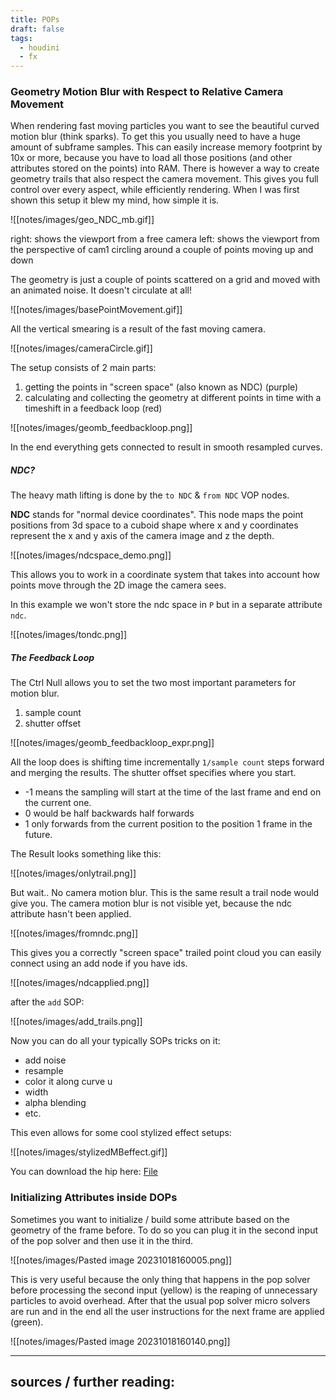 ```yaml
---
title: POPs
draft: false
tags:
  - houdini
  - fx
---
```

### Geometry Motion Blur with Respect to Relative Camera Movement

When rendering fast moving particles you want to see the beautiful curved motion blur (think sparks). To get this you usually need to have a huge amount of subframe samples. This can easily increase memory footprint by 10x or more, because you have to load all those positions (and other attributes stored on the points) into RAM. There is however a way to create geometry trails that also respect the camera movement. This gives you full control over every aspect, while efficiently rendering.
When I was first shown this setup it blew my mind, how simple it is.

![[notes/images/geo_NDC_mb.gif]]

right: shows the viewport from a free camera
left: shows the viewport from the perspective of cam1 circling around a couple of points moving up and down

The geometry is just a couple of points scattered on a grid and moved with an animated noise. It doesn't circulate at all!

![[notes/images/basePointMovement.gif]]

All the vertical smearing is a result of the fast moving camera.

![[notes/images/cameraCircle.gif]]

The setup consists of 2 main parts:

1. getting the points in "screen space" (also known as NDC) (purple)
2. calculating and collecting the geometry at different points in time with a timeshift in a feedback loop (red)

![[notes/images/geomb_feedbackloop.png]]

In the end everything gets connected to result in smooth resampled curves.

##### NDC?

The heavy math lifting is done by the `to NDC` & `from NDC` VOP nodes.

**NDC** stands for "normal device coordinates". This node maps the point positions from 3d space to a cuboid shape where x and y coordinates represent the x and y axis of the camera image and z the depth.

![[notes/images/ndcspace_demo.png]]

This allows you to work in a coordinate system that takes into account how points move through the 2D image the camera sees.

In this example we won't store the ndc space in `P` but in a separate attribute `ndc`.

![[notes/images/tondc.png]]

##### The Feedback Loop

The Ctrl Null allows you to set the two most important parameters for motion blur. 
1. sample count
2. shutter offset

![[notes/images/geomb_feedbackloop_expr.png]]

All the loop does is shifting time incrementally `1/sample count` steps forward and merging the results. The shutter offset specifies where you start. 
- -1 means the sampling will start at the time of the last frame and end on the current one. 
- 0 would be half backwards half forwards 
- 1 only forwards from the current position to the position 1 frame in the future.

The Result looks something like this:

![[notes/images/onlytrail.png]]

But wait.. No camera motion blur. This is the same result a trail node would give you. The camera motion blur is not visible yet, because the ndc attribute hasn't been applied.

![[notes/images/fromndc.png]]

This gives you a correctly "screen space" trailed point cloud you can easily connect using an add node if you have ids.

![[notes/images/ndcapplied.png]]

after the `add` SOP:

![[notes/images/add_trails.png]]

Now you can do all your typically SOPs tricks on it:
- add noise
- resample
- color it along curve u
- width 
- alpha blending 
- etc.

This even allows for some cool stylized effect setups:

![[notes/images/stylizedMBeffect.gif]]

You can download the hip here: [File](https://github.com/jakobringler/blog/tree/hugo/content/notes/sharedfiles/geo_ndc_mb.hip)

### Initializing Attributes inside DOPs

Sometimes you want to initialize / build some attribute based on the geometry of the frame before. To do so you can plug it in the second input of the pop solver and then use it in the third. 

![[notes/images/Pasted image 20231018160005.png]]

This is very useful because the only thing that happens in the pop solver before processing the second input (yellow) is the reaping of unnecessary particles to avoid overhead. After that the usual pop solver micro solvers are run and in the end all the user instructions for the next frame are applied (green).

![[notes/images/Pasted image 20231018160140.png]]

---

sources / further reading:
- 

